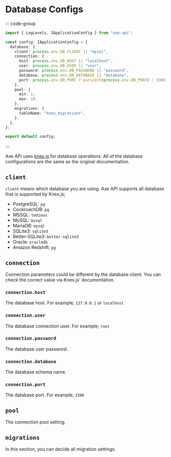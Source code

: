 # Database Configs

::: code-group

```ts [app/config.ts]
import { LogLevels, IApplicationConfig } from "axe-api";

const config: IApplicationConfig = {
  database: {
    client: process.env.DB_CLIENT || "mysql",
    connection: {
      host: process.env.DB_HOST || "localhost",
      user: process.env.DB_USER || "user",
      password: process.env.DB_PASSWORD || "password",
      database: process.env.DB_DATABASE || "database",
      port: process.env.DB_PORT ? parseInt(process.env.DB_PORT) : 3306,
    },
    pool: {
      min: 2,
      max: 10,
    },
    migrations: {
      tableName: "knex_migrations",
    },
  },
};

export default config;
```

:::

Axe API uses [knex.js](https://knexjs.org/guide) for database operations. All of the database configurations are the same as the original documentation.

## `client`

`client` means which database you are using. Axe API supports all database that is supported by Knex.js;

- PostgreSQL: `pg`
- CockroachDB: `pg`
- MSSQL: `tedious`
- MySQL: `mysql`
- MariaDB: `mysql`
- SQLite3: `sqlite3`
- Better-SQLite3: `better-sqlite3`
- Oracle: `oracledb`
- Amazon Redshift: `pg`

## `connection`

Connection parameters could be different by the database client. You can check the correct value via Knex.js' documentation.

### `connection.host`

The database host. For example; `127.0.0.1` or `localhost`

### `connection.user`

The database connection user. For example; `root`

### `connection.password`

The database user password.

### `connection.database`

The database schema name.

### `connection.port`

The database port. For example; `3306`

## `pool`

The connection pool setting.

## `migrations`

In this section, you can decide all migration settings.
